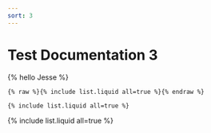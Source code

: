 ```yaml
---
sort: 3
---
```


# Test Documentation 3

{% hello Jesse %}

```
{% raw %}{% include list.liquid all=true %}{% endraw %}

{% include list.liquid all=true %}
```

{% include list.liquid all=true %}
